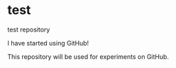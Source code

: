 # test
test repository

I have started using GitHub!

This repository will be used for experiments on GitHub.
